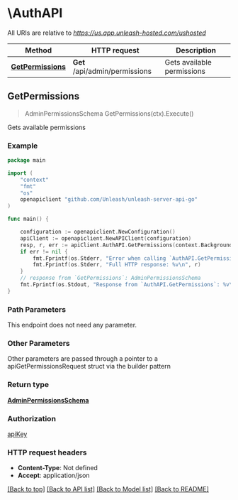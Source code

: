 # \AuthAPI

All URIs are relative to *https://us.app.unleash-hosted.com/ushosted*

Method | HTTP request | Description
------------- | ------------- | -------------
[**GetPermissions**](AuthAPI.md#GetPermissions) | **Get** /api/admin/permissions | Gets available permissions



## GetPermissions

> AdminPermissionsSchema GetPermissions(ctx).Execute()

Gets available permissions



### Example

```go
package main

import (
    "context"
    "fmt"
    "os"
    openapiclient "github.com/Unleash/unleash-server-api-go"
)

func main() {

    configuration := openapiclient.NewConfiguration()
    apiClient := openapiclient.NewAPIClient(configuration)
    resp, r, err := apiClient.AuthAPI.GetPermissions(context.Background()).Execute()
    if err != nil {
        fmt.Fprintf(os.Stderr, "Error when calling `AuthAPI.GetPermissions``: %v\n", err)
        fmt.Fprintf(os.Stderr, "Full HTTP response: %v\n", r)
    }
    // response from `GetPermissions`: AdminPermissionsSchema
    fmt.Fprintf(os.Stdout, "Response from `AuthAPI.GetPermissions`: %v\n", resp)
}
```

### Path Parameters

This endpoint does not need any parameter.

### Other Parameters

Other parameters are passed through a pointer to a apiGetPermissionsRequest struct via the builder pattern


### Return type

[**AdminPermissionsSchema**](AdminPermissionsSchema.md)

### Authorization

[apiKey](../README.md#apiKey)

### HTTP request headers

- **Content-Type**: Not defined
- **Accept**: application/json

[[Back to top]](#) [[Back to API list]](../README.md#documentation-for-api-endpoints)
[[Back to Model list]](../README.md#documentation-for-models)
[[Back to README]](../README.md)

